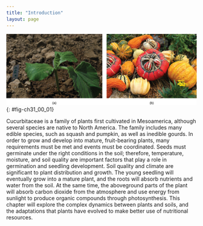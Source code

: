 ```yaml
---
title: "Introduction"
layout: page
---
```



<?cnx.eoc class="summary" title="Sections Summary"?>

<?cnx.eoc class="art-exercise" title="Art Connections"?>

<?cnx.eoc class="multiple-choice" title="Multiple Choice"?>

<?cnx.eoc class="free-response" title="Free Response"?>

 ![Left photo shows a dark green seedling with three leaves. The seedling is growing on a plot of dark-brown soil. Right photo shows a variety of red, orange, green and yellow squashes.](../resources/Figure_31_00_01ab.jpg "For this (a) squash seedling (Cucurbita maxima) to develop into a mature plant bearing its (b) fruit, numerous nutritional requirements must be met. (credit a: modification of work by Julian Colton; credit b: modification of work by &quot;Wildfeuer&quot;/Wikimedia Commons)"){: #fig-ch31_00_01}

Cucurbitaceae is a family of plants first cultivated in Mesoamerica, although several species are native to North America. The family includes many edible species, such as squash and pumpkin, as well as inedible gourds. In order to grow and develop into mature, fruit-bearing plants, many requirements must be met and events must be coordinated. Seeds must germinate under the right conditions in the soil; therefore, temperature, moisture, and soil quality are important factors that play a role in germination and seedling development. Soil quality and climate are significant to plant distribution and growth. The young seedling will eventually grow into a mature plant, and the roots will absorb nutrients and water from the soil. At the same time, the aboveground parts of the plant will absorb carbon dioxide from the atmosphere and use energy from sunlight to produce organic compounds through photosynthesis. This chapter will explore the complex dynamics between plants and soils, and the adaptations that plants have evolved to make better use of nutritional resources.

